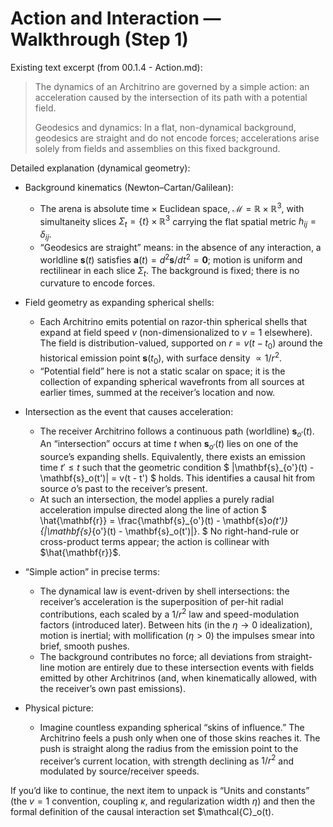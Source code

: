 # Action and Interaction — Walkthrough (Step 1)

Existing text excerpt (from 00.1.4 - Action.md):
> The dynamics of an Architrino are governed by a simple action: an acceleration caused by the intersection of its path with a potential field.
>
> Geodesics and dynamics: In a flat, non-dynamical background, geodesics are straight and do not encode forces; accelerations arise solely from fields and assemblies on this fixed background.

Detailed explanation (dynamical geometry):

- Background kinematics (Newton–Cartan/Galilean):
  - The arena is absolute time × Euclidean space, $\mathcal{M}=\mathbb{R}\times\mathbb{R}^3$, with simultaneity slices $\Sigma_t=\{t\}\times\mathbb{R}^3$ carrying the flat spatial metric $h_{ij}=\delta_{ij}$.
  - “Geodesics are straight” means: in the absence of any interaction, a worldline $\mathbf{s}(t)$ satisfies $\mathbf{a}(t)=d^2\mathbf{s}/dt^2=\mathbf{0}$; motion is uniform and rectilinear in each slice $\Sigma_t$. The background is fixed; there is no curvature to encode forces.

- Field geometry as expanding spherical shells:
  - Each Architrino emits potential on razor-thin spherical shells that expand at field speed $v$ (non-dimensionalized to $v=1$ elsewhere). The field is distribution-valued, supported on $r=v(t-t_0)$ around the historical emission point $\mathbf{s}(t_0)$, with surface density $\propto 1/r^2$.
  - “Potential field” here is not a static scalar on space; it is the collection of expanding spherical wavefronts from all sources at earlier times, summed at the receiver’s location and now.

- Intersection as the event that causes acceleration:
  - The receiver Architrino follows a continuous path (worldline) $\mathbf{s}_{o'}(t)$. An “intersection” occurs at time $t$ when $\mathbf{s}_{o'}(t)$ lies on one of the source’s expanding shells. Equivalently, there exists an emission time $t'\le t$ such that the geometric condition
    $
    \|\mathbf{s}_{o'}(t) - \mathbf{s}_o(t')\| = v(t - t')
    $
    holds. This identifies a causal hit from source $o$’s past to the receiver’s present.
  - At such an intersection, the model applies a purely radial acceleration impulse directed along the line of action
    $
    \hat{\mathbf{r}} = \frac{\mathbf{s}_{o'}(t) - \mathbf{s}_o(t')}{\|\mathbf{s}_{o'}(t) - \mathbf{s}_o(t')\|}.
    $
    No right-hand-rule or cross-product terms appear; the action is collinear with $\hat{\mathbf{r}}$.

- “Simple action” in precise terms:
  - The dynamical law is event-driven by shell intersections: the receiver’s acceleration is the superposition of per-hit radial contributions, each scaled by a $1/r^2$ law and speed-modulation factors (introduced later). Between hits (in the $\eta\to 0$ idealization), motion is inertial; with mollification ($\eta>0$) the impulses smear into brief, smooth pushes.
  - The background contributes no force; all deviations from straight-line motion are entirely due to these intersection events with fields emitted by other Architrinos (and, when kinematically allowed, with the receiver’s own past emissions).

- Physical picture:
  - Imagine countless expanding spherical “skins of influence.” The Architrino feels a push only when one of those skins reaches it. The push is straight along the radius from the emission point to the receiver’s current location, with strength declining as $1/r^2$ and modulated by source/receiver speeds.

If you’d like to continue, the next item to unpack is “Units and constants” (the $v=1$ convention, coupling $\kappa$, and regularization width $\eta$) and then the formal definition of the causal interaction set $\mathcal{C}_o(t).
